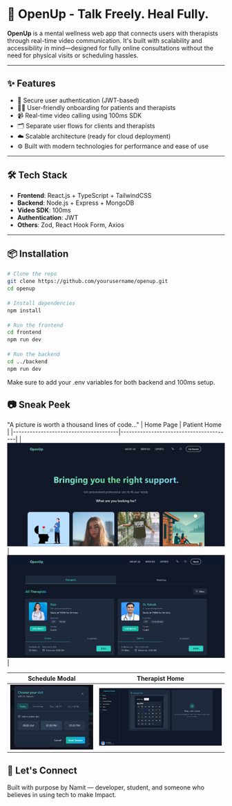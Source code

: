 # 🧠 OpenUp - Talk Freely. Heal Fully.

**OpenUp** is a mental wellness web app that connects users with therapists through real-time video communication. It's built with scalability and accessibility in mind—designed for fully online consultations without the need for physical visits or scheduling hassles.

---

## ✨ Features

- 🔐 Secure user authentication (JWT-based)
- 🧍‍♂️ User-friendly onboarding for patients and therapists
- 📹 Real-time video calling using 100ms SDK
- 🗂️ Separate user flows for clients and therapists
- ☁️ Scalable architecture (ready for cloud deployment)
- ⚙️ Built with modern technologies for performance and ease of use

---

## 🛠 Tech Stack

- **Frontend**: React.js + TypeScript + TailwindCSS  
- **Backend**: Node.js + Express + MongoDB  
- **Video SDK**: 100ms  
- **Authentication**: JWT  
- **Others**: Zod, React Hook Form, Axios

---

## 📦 Installation

```bash
# Clone the repo
git clone https://github.com/yourusername/openup.git
cd openup

# Install dependencies
npm install

# Run the frontend
cd frontend
npm run dev

# Run the backend
cd ../backend
npm run dev
```

Make sure to add your .env variables for both backend and 100ms setup.

## 📷 Sneak Peek
"A picture is worth a thousand lines of code..."
| Home Page                             | Patient Home                           |
|--------------------------------------|----------------------------------------|
| ![Home](./public/HomePage.png)       | ![Info](./public/PatientHome.png)      |

| Schedule Modal                         | Therapist Home                         |
|--------------------------------------|----------------------------------------|
| ![Items](./public/ScheduleModal.png)  | ![Cakes](./public/TherapistHome.png)           |

## 🤝 Let's Connect
Built with purpose by Namit — developer, student, and someone who believes in using tech to make Impact.